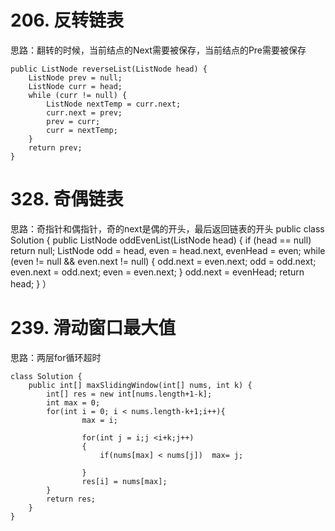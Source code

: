 # 206. 反转链表 #
思路：翻转的时候，当前结点的Next需要被保存，当前结点的Pre需要被保存

	public ListNode reverseList(ListNode head) {
	    ListNode prev = null;
	    ListNode curr = head;
	    while (curr != null) {
	        ListNode nextTemp = curr.next;
	        curr.next = prev;
	        prev = curr;
	        curr = nextTemp;
	    }
	    return prev;
	}


# 328. 奇偶链表 #

思路：奇指针和偶指针，奇的next是偶的开头，最后返回链表的开头
	public class Solution {
	    public ListNode oddEvenList(ListNode head) {
	        if (head == null) return null;
	        ListNode odd = head, even = head.next, evenHead = even;
	        while (even != null && even.next != null) {
	            odd.next = even.next;
	            odd = odd.next;
	            even.next = odd.next;
	            even = even.next;
	        }
	        odd.next = evenHead;
	        return head;
	    }
	）

# 239. 滑动窗口最大值 #
思路：两层for循环超时

	class Solution {
	    public int[] maxSlidingWindow(int[] nums, int k) {
	        int[] res = new int[nums.length+1-k];
	        int max = 0;
	        for(int i = 0; i < nums.length-k+1;i++){
	                max = i;
	
	                for(int j = i;j <i+k;j++)
	                {
	                    if(nums[max] < nums[j])  max= j;
	
	                }
	                res[i] = nums[max];   
	        }
	        return res;
	    }
	}